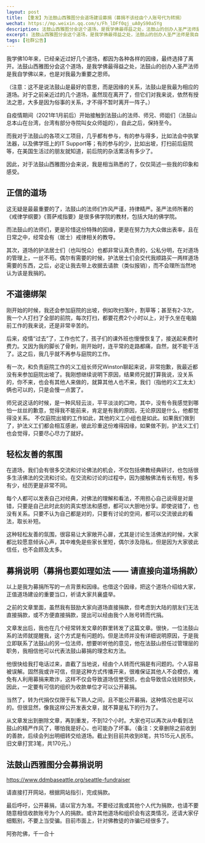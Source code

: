 ```yaml
---
layout: post
title: 【重发】为法鼓山西雅图分会道场建设募捐（募捐不该经由个人账号代为转捐）
wechat: https://mp.weixin.qq.com/s/Fh_lDFf0qj_uA0yS90a5Yg
description: 法鼓山西雅图分会这个道场，是我学佛最得益之处，法鼓山的创办人圣严法师是我自学佛以来，也是对我最为重要之恩师。
excerpt: 法鼓山西雅图分会这个道场，是我学佛最得益之处，法鼓山的创办人圣严法师是我自学佛以来，也是对我最为重要之恩师。
tags: [社群公告]
---
```


我学佛10年来，已经亲近过好几个道场，都因为各种各样的因缘，最终选择了离开。法鼓山西雅图分会这个道场，是我学佛最得益之处，法鼓山的创办人圣严法师是我自学佛以来，也是对我最为重要之恩师。

（注意：这不是说法鼓山是最好的意思，而是因缘的关系，法鼓山是我最为相应的道场。对于之前亲近过的几个道场，虽然现在离开了，但它们对我来说，依然有授法之恩，大多是因为俗事的关系，才不得不暂时离开一阵子。）

自疫情期间（2021年1月前后）开始接触到法鼓山的法师、师兄、师姐们（法鼓山总本山在台湾，台湾有部分寺院叫女众师姐的），自此之后，保持至今。

而我对于法鼓山的各项义工项目，几乎都有参与，有的参与得多，比如法会中执掌法器，以及佛学班上的IT Support等；有的参与的少，比如出坡，打扫前后庭院等，在美国生活过的朋友就知道，前后院的杂活累活有多少了。

因此，对于法鼓山西雅图分会来说，我是相当熟悉的了，仅仅简述一些我的印象和感受。

## 正信的道场

这无疑是最最重要的了，法鼓山的法师们作风严谨，持律精严。圣严法师所著的《戒律学纲要》《菩萨戒指要》是很多佛学院的教材，包括大陆的佛学院。

而法鼓山的法师们，更是珍惜这份特殊的因缘，更是在努力为大众做出表率，且在日常之中，经常会有（居士）戒律相关的教导。

其次，道场的护法居士们（也叫悦众）也都非常认真负责的，公私分明，在对道场的管理上，一丝不苟。偶尔有需要的时候，护法居士们会交代我顺路买一两样道场需要的东西，之后，必定让我去带上收据去请款（类似报销），而不会理所当然地认为该是我捐的。

## 不道德绑架

刚开始的时候，我还会参加庭院的出坡，例如吹扫落叶，割草等；甚至有2-3次，我一个人打扫了全部的前院，每次打扫，都要花费2个小时以上，对于久坐在电脑前工作的我来说，还是非常辛苦的。

后来，疫情“过去”了，工作也忙了，孩子们的课外班也慢慢恢复了，接送起来费时费力。又因为我的脚长了骨刺，刚开始时，连平常的走路都痛，自然，就不能干活了。这之后，我几乎就不再参与庭院的工作。

有一次，和负责庭院工作的义工组长师兄Winston聊起来说，非常抱歉，我最近都没有来参加庭院出坡了。我刚想继续说明下原因，结果师兄就打算我说，没关系的，你不来，也会有其他人来做的，就算其他人也不来，我们（指他的义工太太）俩也可以的，只是会慢一点罢了。

师兄说这话的时候，是一种风轻云淡，平平淡淡的口吻，其中，没有令我感觉到哪怕一丝丝的歉意，觉得我不能前来，肯定是有我的原因，无论原因是什么，他都觉得没关系。
不仅庭院出坡的工作如此，其他的义工小组也是如此。如果我们做到了，护法义工们都会相互感谢，彼此珍重这份难得因缘，如果做不到，护法义工们也会觉得，只要尽心尽力了就好。

## 轻松友善的氛围

在道场，我们会有很多交流和讨论佛法的机会，不仅包括佛教经典研讨，也包括很多生活佛法的交流和讨论。在交流和讨论的过程中，因为接触佛法有长有短，有多有少，经历更是非常不同。

每个人都可以发表自己对经典，对佛法的理解和看法，不用担心自己说得是对是错，只要是自己此时此刻的真实想法和感想，都可以大胆地分享。即使说错了，也没有关系。只要不认为自己都是对的，只要有讨论的空间，都可以交流彼此的看法，取长补短。

这种轻松友善的氛围，很容易让大家敞开心扉，尤其是讨论生活佛法的时候，大家都比较愿意倾诉心声，其中难免是些家长里短，偶尔涉及隐私，但是因为大家彼此信任，也不会顾及太多。

## 募捐说明（募捐也要如理如法 —— 请直接向道场捐款）

以上是我为募捐所写的一点背景和因缘。也借这个因缘，把这个道场介绍给大家，正值道场建设的重要当口，祈请大家共襄盛举。

之前的文章里面，虽然我有鼓励大家向道场直接捐款，但考虑到大陆的朋友们无法直接捐款，或不方便直接捐款，提出可以经由我个人账号转而代捐。

文章发出后，我也在几个经常转发文章的群里转发了这篇文章。很快，一位法鼓山系的法师就提醒我，这个方式是有问题的。但是法师并没有详细说明原因，于是我立即联系了法鼓山的另一位法师，想要听听他的意见，他在法鼓山担任过管理层的职务，我相信他可以代表法鼓山募捐的理念和方法。

他很快给我打电话过来，直截了当地说，经由个人转而代捐是有问题的。个人容易被误解。固然我或许可信，但是这种方式传播开来，很难保证其他人不会模仿，难免有人利用募捐来欺诈，这样不仅会导致道场信誉受损，也会导致信众钱财损失，因此，一定要有可信的组织为收款单位才可以公开募捐。

当然了，转为代捐仅仅限于私下熟人之间，且不能公开募捐，这种情况也是可以的。但很显然，像我这样公开发表文章，就不算是私下的行为了。

从文章发出到删除文章，再到重发，不到12个小时。大家也可以再次从中看到法鼓山的精严作风了，哪怕我是好心，也可能办了坏事。（备注：文章删除之前收到的善款，后续会列出明细转交给道场。截止到目前共收到8笔，共1515元人民币。旧文章打赏3笔，共170元。）

## 法鼓山西雅图分会募捐说明
https://www.ddmbaseattle.org/seattle-fundraiser

请直接打开网站，根据网站指引，完成捐款。

最后呼吁，公开募捐，请以官方为准。不要经过我或其他个人代为捐款，也请不要随意相信收款账号为个人的捐款。或许其他道场和组织会有这类情况，还请大家仔细甄别，不要上当受骗。目前市面上，针对佛教徒的诈骗已经很多了。

阿弥陀佛，千一合十
